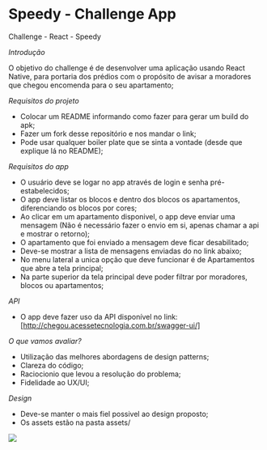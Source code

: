 # Speedy - Challenge App
Challenge - React - Speedy

*Introdução*

O objetivo do challenge é de desenvolver uma aplicação usando React Native, para portaria dos prédios com o propósito de avisar a moradores que chegou encomenda para o seu apartamento;

*Requisitos do projeto*

* Colocar um README informando como fazer para gerar um build do apk;
* Fazer um fork desse repositório e nos mandar o link;
* Pode usar qualquer boiler plate que se sinta a vontade (desde que explique lá no README);

*Requisitos do app*

* O usuário deve se logar no app através de login e senha pré-estabelecidos;
* O app deve listar os blocos e dentro dos blocos os apartamentos, diferenciando os blocos por cores;
* Ao clicar em um apartamento disponivel, o app deve enviar uma mensagem (Não é necessário fazer o envio em si, apenas chamar a api e mostrar o retorno);
* O apartamento que foi enviado a mensagem deve ficar desabilitado;
* Deve-se mostrar a lista de mensagens enviadas do no link abaixo;
* No menu lateral a unica opção que deve funcionar é de Apartamentos que abre a tela principal;
* Na parte superior da tela principal deve poder filtrar por moradores, blocos ou apartamentos;

*API*
* O app deve fazer uso da API disponível no link:
[http://chegou.acessetecnologia.com.br/swagger-ui/]

*O que vamos avaliar?*

* Utilização das melhores abordagens de design patterns;
* Clareza do código;
* Raciocionio que levou a resolução do problema;
* Fidelidade ao UX/UI;

*Design*

* Deve-se manter o mais fiel possivel ao design proposto;
* Os assets estão na pasta assets/


![](ChegouEncomenda.gif)
